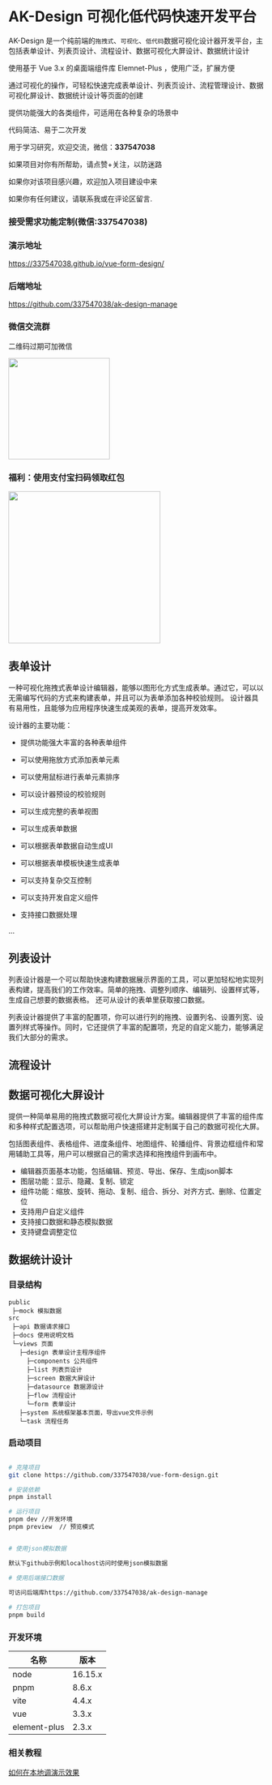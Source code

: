 # AK-Design 可视化低代码快速开发平台

AK-Design 是一个纯前端的`拖拽式`、`可视化`、`低代码`数据可视化设计器开发平台，主包括表单设计、列表页设计、流程设计、数据可视化大屏设计、数据统计设计

使用基于 Vue 3.x 的桌面端组件库 Elemnet-Plus ，使用广泛，扩展方便

通过可视化的操作，可轻松快速完成表单设计、列表页设计、流程管理设计、数据可视化屏设计、数据统计设计等页面的创建

提供功能强大的各类组件，可适用在各种复杂的场景中

代码简洁、易于二次开发

用于学习研究，欢迎交流，微信：**337547038**

如果项目对你有所帮助，请点赞+关注，以防迷路

如果你对该项目感兴趣，欢迎加入项目建设中来

如果你有任何建议，请联系我或在评论区留言.


### 接受需求功能定制(微信:337547038)

### 演示地址

https://337547038.github.io/vue-form-design/

### 后端地址

https://github.com/337547038/ak-design-manage

### 微信交流群

二维码过期可加微信

<img src="https://gitee.com/q337547038/vue-form-design/raw/main/qrcode.jpg" width ="200" alt=""/>

### 福利：使用支付宝扫码领取红包

<img src="https://gitee.com/q337547038/vue-form-design/raw/main/alipay.jpg" width ="300" alt=""/>

## 表单设计

一种可视化拖拽式表单设计编辑器，能够以图形化方式生成表单。通过它，可以以无需编写代码的方式来构建表单，并且可以为表单添加各种校验规则。
设计器具有易用性，且能够为应用程序快速生成美观的表单，提高开发效率。

设计器的主要功能：

- 提供功能强大丰富的各种表单组件

- 可以使用拖放方式添加表单元素

- 可以使用鼠标进行表单元素排序

- 可以设计器预设的校验规则

- 可以生成完整的表单视图

- 可以生成表单数据

- 可以根据表单数据自动生成UI

- 可以根据表单模板快速生成表单

- 可以支持复杂交互控制

- 可以支持开发自定义组件

- 支持接口数据处理

...

## 列表设计

列表设计器是一个可以帮助快速构建数据展示界面的工具，可以更加轻松地实现列表构建，提高我们的工作效率。简单的拖拽、调整列顺序、编辑列、设置样式等，生成自己想要的数据表格。
还可从设计的表单里获取接口数据。

列表设计器提供了丰富的配置项，你可以进行列的拖拽、设置列名、设置列宽、设置列样式等操作。同时，它还提供了丰富的配置项，充足的自定义能力，能够满足我们大部分的需求。

## 流程设计

## 数据可视化大屏设计

提供一种简单易用的拖拽式数据可视化大屏设计方案。编辑器提供了丰富的组件库和多种样式配置选项，可以帮助用户快速搭建并定制属于自己的数据可视化大屏。

包括图表组件、表格组件、进度条组件、地图组件、轮播组件、背景边框组件和常用辅助工具等，用户可以根据自己的需求选择和拖拽组件到画布中。

- 编辑器页面基本功能，包括编辑、预览、导出、保存、生成json脚本
- 图层功能：显示、隐藏、复制、锁定
- 组件功能：缩放、旋转、拖动、复制、组合、拆分、对齐方式、删除、位置定位
- 支持用户自定义组件
- 支持接口数据和静态模拟数据
- 支持键盘调整定位

## 数据统计设计

### 目录结构

```text
public
 ├─mock 模拟数据
src
 ├─api 数据请求接口
 ├─docs 使用说明文档
 └─views 页面
   ├─design 表单设计主程序组件
     ├─components 公共组件
     ├─list 列表页设计
     ├─screen 数据大屏设计
     ├─datasource 数据源设计
     ├─flow 流程设计
     └─form 表单设计
   ├─system 系统框架基本页面，导出vue文件示例
   └─task 流程任务
```

### 启动项目

```Bash

# 克隆项目
git clone https://github.com/337547038/vue-form-design.git

# 安装依赖
pnpm install

# 运行项目
pnpm dev //开发环境
pnpm preview  // 预览模式


# 使用json模拟数据

默认下github示例和localhost访问时使用json模拟数据

# 使用后端接口数据

可访问后端库https://github.com/337547038/ak-design-manage
 
# 打包项目
pnpm build

```

### 开发环境
| 名称           | 版本      |
|--------------|---------|
| node         | 16.15.x |
| pnpm         | 8.6.x   |
| vite         | 4.4.x   |
| vue          | 3.3.x   |
| element-plus | 2.3.x   |

### 相关教程

[如何在本地调演示效果](https://www.bilibili.com/video/BV1xCYeeEEMS/?vd_source=bcdd3240479f23e6c5bf3c4159785b92)
